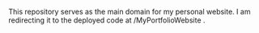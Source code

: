 This repository serves as the main domain for my personal website. I am redirecting it to the deployed code at /MyPortfolioWebsite .
